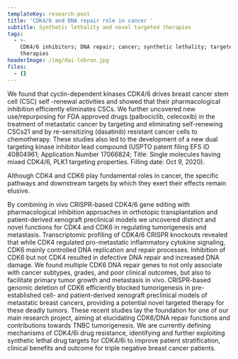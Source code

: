 ```yaml
---
templateKey: research-post
title: 'CDK4/6 and DNA repair role in cancer '
subtitle: Synthetic lethality and novel targeted therapies
tags:
  - >-
    CDK4/6 inhibitors; DNA repair; cancer; synthetic lethality; targeted
    therapies
headerImage: /img/dai-lebrun.jpg
files:
  - {}
---
```

We found that cyclin-dependent kinases CDK4/6 drives breast cancer stem cell (CSC) self -renewal activities and showed that their pharmacological inhibition efficiently eliminates CSCs. We further uncovered new use/repurposing for FDA approved drugs (palbociclib, celecoxib) in the treatment of metastatic cancer by targeting and eliminating self-renewing CSCs21 and by re-sensitizing (dasatinib) resistant cancer cells to chemotherapy. These studies also led to the development of a new dual targeting kinase inhibitor lead compound (USPTO patent filing EFS ID 40804961; Application Number 17066824; Title: Single molecules having mixed CDK4/6, PLK1 targeting properties. Filling date: Oct 9, 2020). 



Although CDK4 and CDK6 play fundamental roles in cancer, the specific pathways and downstream targets by which they exert their effects remain elusive. 



By combining in vivo CRISPR-based CDK4/6 gene editing with pharmacological inhibition approaches in orthotopic transplantation and patient-derived xenograft preclinical models we uncovered distinct and novel functions for CDK4 and CDK6 in regulating tumorigenesis and metastasis. Transcriptomic profiling of CDK4/6 CRISPR knockouts revealed that while CDK4 regulated pro-metastatic inflammatory cytokine signaling, CDK6 mainly controlled DNA replication and repair processes. Inhibition of CDK6 but not CDK4 resulted in defective DNA repair and increased DNA damage.  We found multiple CDK6 DNA repair genes to not only associate with cancer subtypes, grades, and poor clinical outcomes, but also to facilitate primary tumor growth and metastasis in vivo. CRISPR-based genomic deletion of CDK6 efficiently blocked tumorigenesis in pre-established cell- and patient-derived xenograft preclinical models of metastatic breast cancers, providing a potential novel targeted therapy for these deadly tumors. These recent studies lay the foundation for one of our main research project, aiming at elucidating CDK6/DNA repair functions and contributions towards TNBC tumorigenesis. We are currently defining mechanisms of CDK4/6i drug resistance, identifying and further exploiting synthetic lethal drug targets for CDK4/6i to improve patient stratification, clinical benefits and outcome for triple negative breast cancer patients.
